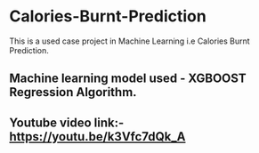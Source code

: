 # Calories-Burnt-Prediction
This is a used case project in Machine Learning i.e Calories Burnt Prediction. 

## Machine learning model used - XGBOOST Regression Algorithm.

## Youtube video link:- https://youtu.be/k3Vfc7dQk_A

